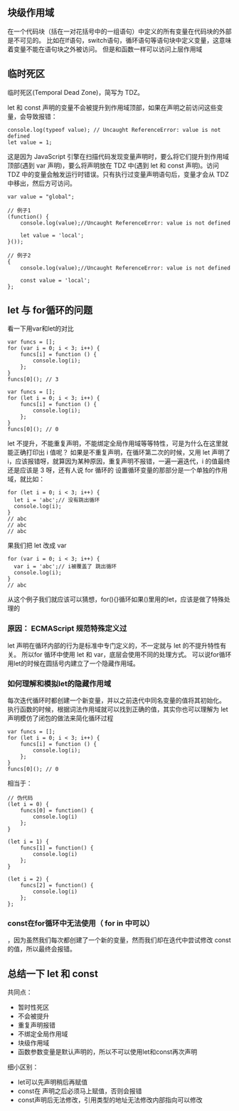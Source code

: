 ## 块级作用域

在一个代码块（括在一对花括号中的一组语句）中定义的所有变量在代码块的外部是不可见的。
比如在If语句，switch语句，循环语句等语句块中定义变量，这意味着变量不能在语句块之外被访问。
但是和函数一样可以访问上层作用域

## 临时死区

临时死区(Temporal Dead Zone)，简写为 TDZ。

let 和 const 声明的变量不会被提升到作用域顶部，如果在声明之前访问这些变量，会导致报错：
```
console.log(typeof value); // Uncaught ReferenceError: value is not defined
let value = 1;

```

这是因为 JavaScript 引擎在扫描代码发现变量声明时，要么将它们提升到作用域顶部(遇到 var 声明)，要么将声明放在 TDZ 中(遇到 let 和 const 声明)。访问 TDZ 中的变量会触发运行时错误。只有执行过变量声明语句后，变量才会从 TDZ 中移出，然后方可访问。

```
var value = "global";

// 例子1
(function() {
    console.log(value);//Uncaught ReferenceError: value is not defined

    let value = 'local';
}());

// 例子2
{
    console.log(value);//Uncaught ReferenceError: value is not defined

    const value = 'local';
};

```

## let 与 for循环的问题

看一下用var和let的对比
```
var funcs = [];
for (var i = 0; i < 3; i++) {
    funcs[i] = function () {
        console.log(i);
    };
}
funcs[0](); // 3

```

```
var funcs = [];
for (let i = 0; i < 3; i++) {
    funcs[i] = function () {
        console.log(i);
    };
}
funcs[0](); // 0

```

let 不提升，不能重复声明，不能绑定全局作用域等等特性，可是为什么在这里就能正确打印出 i 值呢？
如果是不重复声明，在循环第二次的时候，又用 let 声明了 i，应该报错呀，就算因为某种原因，重复声明不报错，一遍一遍迭代，i 的值最终还是应该是 3 呀，还有人说 for 循环的
设置循环变量的那部分是一个单独的作用域，就比如：

```
for (let i = 0; i < 3; i++) {
  let i = 'abc';// 没有跳出循环
  console.log(i);
}
// abc
// abc
// abc

```

果我们把 let 改成 var 

```
for (var i = 0; i < 3; i++) {
  var i = 'abc';// i被覆盖了 跳出循环
  console.log(i);
}
// abc

```
从这个例子我们就应该可以猜想，for(){}循环如果()里用的let，应该是做了特殊处理的


### 原因： ECMAScript 规范特殊定义过

let 声明在循环内部的行为是标准中专门定义的，不一定就与 let 的不提升特性有关。
所以for 循环中使用 let 和 var，底层会使用不同的处理方式。
可以说for循环用let的时候在圆括号内建立了一个隐藏作用域。

### 如何理解和模拟let的隐藏作用域

每次迭代循环时都创建一个新变量，并以之前迭代中同名变量的值将其初始化。
执行函数的时候，根据词法作用域就可以找到正确的值，其实你也可以理解为 let 声明模仿了闭包的做法来简化循环过程

```
var funcs = [];
for (let i = 0; i < 3; i++) {
    funcs[i] = function () {
        console.log(i);
    };
}
funcs[0](); // 0

```

相当于：

```
// 伪代码
(let i = 0) {
    funcs[0] = function() {
        console.log(i)
    };
}

(let i = 1) {
    funcs[1] = function() {
        console.log(i)
    };
}

(let i = 2) {
    funcs[2] = function() {
        console.log(i)
    };
};

```

### const在for循环中无法使用（ for in 中可以）

，因为虽然我们每次都创建了一个新的变量，然而我们却在迭代中尝试修改 const 的值，所以最终会报错。

## 总结一下 let 和 const

共同点：
- 暂时性死区
- 不会被提升
- 重复声明报错
- 不绑定全局作用域
- 块级作用域
- 函数参数变量是默认声明的，所以不可以使用let和const再次声明

细小区别：

- let可以先声明稍后再赋值
- const在 声明之后必须马上赋值，否则会报错
- const声明后无法修改，引用类型的地址无法修改内部指向可以修改




